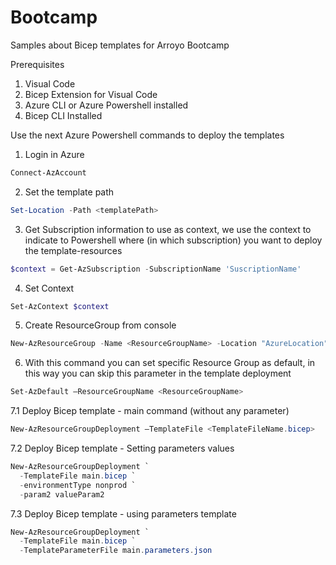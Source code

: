 # Bootcamp
Samples about Bicep templates for Arroyo Bootcamp

Prerequisites

1. Visual Code
2. Bicep Extension for Visual Code
3. Azure CLI or Azure Powershell installed
4. Bicep CLI Installed

Use the next Azure Powershell commands to deploy the templates

1. Login in Azure
```powershell
Connect-AzAccount
```

2. Set the template path
```powershell
Set-Location -Path <templatePath>
```

3. Get Subscription information to use as context, we use the context to indicate to Powershell where (in which subscription) you want to deploy the template-resources
```powershell
$context = Get-AzSubscription -SubscriptionName 'SuscriptionName'
```

4. Set Context
```powershell
Set-AzContext $context
```
5. Create ResourceGroup from console
```powershell
New-AzResourceGroup -Name <ResourceGroupName> -Location "AzureLocation"
```
6. With this command you can set specific Resource Group as default, in this way you can skip this parameter in the template deployment
```powershell
Set-AzDefault –ResourceGroupName <ResourceGroupName>
```

7.1 Deploy Bicep template - main command (without any parameter)
```powershell
New-AzResourceGroupDeployment –TemplateFile <TemplateFileName.bicep>
```

7.2 Deploy Bicep template - Setting parameters values
```powershell
New-AzResourceGroupDeployment `
  -TemplateFile main.bicep `
  -environmentType nonprod `
  -param2 valueParam2
```

7.3 Deploy Bicep template - using parameters template
```powershell
New-AzResourceGroupDeployment `
  -TemplateFile main.bicep `
  -TemplateParameterFile main.parameters.json
```
